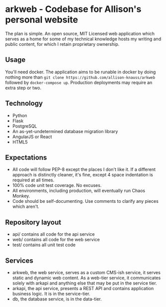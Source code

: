 # arkweb - Codebase for Allison's personal website

The plan is simple. An open source, MIT Licensed web application which serves as a home for some of my technical knowledge hosts my writing and public content, for which I retain proprietary ownership.

## Usage

You'll need docker. The application aims to be runable in docker by doing nothing more than `git clone https://github.com/allison-knauss/arkweb` followed by `docker-compose up`. Production deployments may require an extra step or two.

## Technology

- Python
- Flask
- PostgreSQL
- An as-yet-undetermined database migration library
- AngularJS or React
- HTML5

## Expectations

- All code will follow PEP-8 except the places I don't like it. If a different approach is distinctly cleaner, it's fine, except 4 space indentation is required at all times.
- 100% code unit test coverage. No excuses.
- All environments, including production, will eventually run Chaos Monkey.
- Code should be self-documenting. Use comments to clarify any pieces which aren't.

## Repository layout

- api/ contains all code for the api service
- web/ contains all code for the web service
- test/ contains all unit test code

## Services

- arkweb, the web service, serves as a custom CMS-ish service, it serves static and dynamic web content. As a web-tier service, it communicates solely with arkapi and anything else that may be put in the service tier.
- arkapi, the api service, presents a REST API and contains application business logic. It is in the service-tier.
- db, the database service, is in the data-tier.
